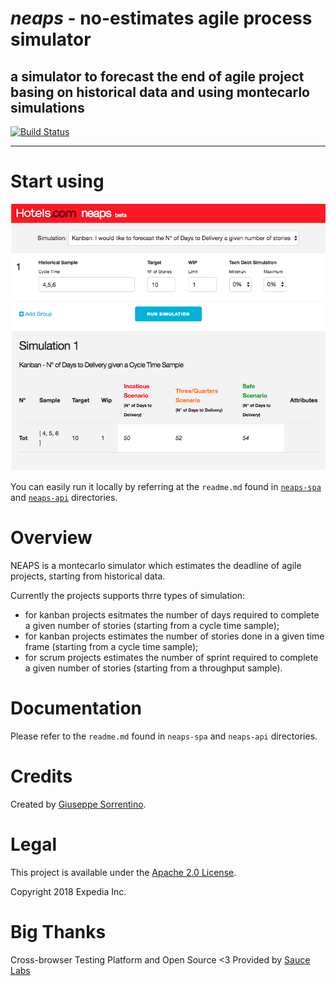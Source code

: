 # *neaps* - no-estimates agile process simulator

## a simulator to forecast the end of agile project basing on historical data and using montecarlo simulations

[![Build Status](https://travis-ci.org/HotelsDotCom/neaps.svg?branch=master)](https://travis-ci.org/HotelsDotCom/neaps)

---

# Start using

![Getting started.](screenshot.png "A screenshot of neaps with showing a basic simulation.")

You can easily run it locally by referring at the `readme.md` found in [`neaps-spa`](https://github.com/HotelsDotCom/neaps/blob/master/neaps-spa/README.md) and [`neaps-api`](https://github.com/HotelsDotCom/neaps/blob/master/neaps-api/readme.md) directories.

# Overview
NEAPS is a montecarlo simulator which estimates the deadline of agile projects, starting from historical data.

Currently the projects supports thrre types of simulation:
- for kanban projects esitmates the number of days required to complete a given number of stories (starting from a cycle time sample);
- for kanban projects estimates the number of stories done in a given time frame (starting from a cycle time sample);
- for scrum projects estimates the number of sprint required to complete a given number of stories (starting from a throughput sample).

# Documentation
Please refer to the `readme.md` found in `neaps-spa` and `neaps-api` directories.

# Credits
Created by [Giuseppe Sorrentino](https://github.com/glsorre).

# Legal
This project is available under the [Apache 2.0 License](http://www.apache.org/licenses/LICENSE-2.0.html).

Copyright 2018 Expedia Inc.

# Big Thanks

Cross-browser Testing Platform and Open Source <3 Provided by [Sauce Labs][homepage]

[homepage]: https://saucelabs.com
